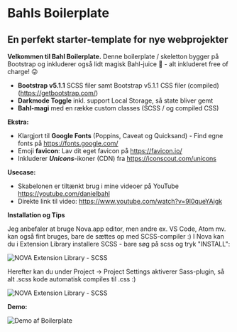 # Bahls Boilerplate
## En perfekt starter-template for nye webprojekter 

**Velkommen til Bahl Boilerplate.**
Denne boilerplate / skeletton bygger på Bootstrap og inkluderer også lidt magisk Bahl-juice 🦄️ - alt inkluderet free of charge! 😜️ 

 * **Bootstrap v5.1.1** SCSS filer samt Bootstrap v5.1.1 CSS filer (compiled) (https://getbootstrap.com/)
 * **Darkmode Toggle** inkl. support Local Storage, så state bliver gemt
 * **Bahl-magi** med en række custom classes (SCSS / og compiled CSS)

**Ekstra:**
 * Klargjort til **Google Fonts** (Poppins, Caveat og Quicksand) - Find egne fonts på https://fonts.google.com/
 * Emoji **favicon**: Lav dit eget favicon på https://favicon.io/
 * Inkluderer **_Unicons_**-ikoner (CDN) fra https://iconscout.com/unicons

**Usecase:**
 * Skabelonen er tiltænkt brug i mine videoer på YouTube https://youtube.com/danielbahl
 * Direkte link til video: https://www.youtube.com/watch?v=9l0queYAigk

**Installation og Tips**

Jeg anbefaler at bruge Nova.app editor, men andre ex. VS Code, Atom mv. kan også fint bruges, bare de sættes op med SCSS-compiler :)
I Nova kan du i Extension Library installere SCSS - bare søg på scss og tryk "INSTALL":

![NOVA Extension Library - SCSS](https://servicepoint.blob.core.windows.net/servicepoint-files/CleanShot-2021-09-21-at-08.32.38.png)

Herefter kan du under Project -> Project Settings aktiverer Sass-plugin, så alt .scss kode automatisk compiles til .css :)

![NOVA Extension Library - SCSS](https://servicepoint.blob.core.windows.net/servicepoint-files/CleanShot-2021-09-21-at-08.35.17.png)


**Demo:**

![Demo af Boilerplate](https://servicepoint.blob.core.windows.net/servicepoint-files/CleanShot-2021-09-21-at-08.22.32.gif)
